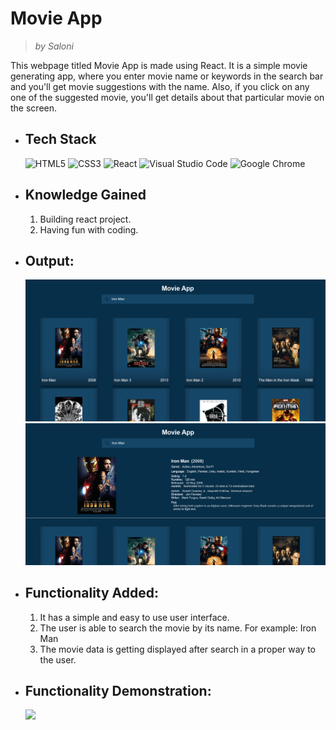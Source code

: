 # Movie App
> _by Saloni_

This webpage titled Movie App is made using React. It is a simple movie generating app, where you enter movie name or keywords in the search bar and you'll get movie suggestions with the name. Also, if you click on any one of the suggested movie, you'll get details about that particular movie on the screen.

 * ## Tech Stack

    ![HTML5](https://img.shields.io/badge/html5-%23E34F26.svg?style=for-the-badge&logo=html5&logoColor=white)
    ![CSS3](https://img.shields.io/badge/css3-%231572B6.svg?style=for-the-badge&logo=css3&logoColor=white)
    ![React](https://img.shields.io/badge/react-%2320232a.svg?style=for-the-badge&logo=react&logoColor=%2361DAFB)
    ![Visual Studio Code](https://img.shields.io/badge/Visual%20Studio%20Code-0078d7.svg?style=for-the-badge&logo=visual-studio-code&logoColor=white)
    ![Google Chrome](https://img.shields.io/badge/Google%20Chrome-4285F4?style=for-the-badge&logo=GoogleChrome&logoColor=white)

 * ## Knowledge Gained

   1. Building react project.
   2. Having fun with coding.

 * ## Output:

   ![](./src/image/Ouput1.png)
   ![](./src/image/Output2.png)

 * ## Functionality Added:

   1. It has a simple and easy to use user interface.
   2. The user is able to search the movie by its name. For example: Iron Man
   3. The movie data is getting displayed after search in a proper way to the user.

 * ## Functionality Demonstration:

   ![](./src/image/outputGIF.gif)
